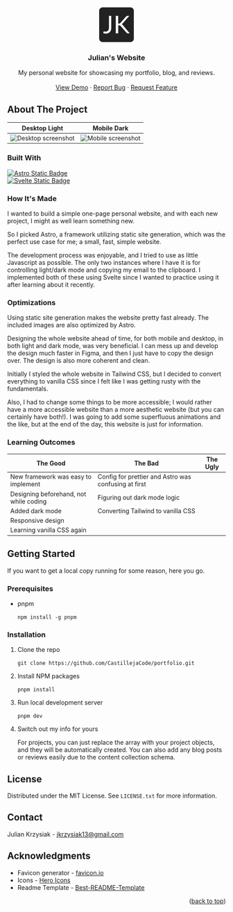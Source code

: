 <!-- Improved compatibility of back to top link: See: https://github.com/othneildrew/Best-README-Template/pull/73 -->
<a name="readme-top"></a>
<!--
*** Thanks for checking out the Best-README-Template. If you have a suggestion
*** that would make this better, please fork the repo and create a pull request
*** or simply open an issue with the tag "enhancement".
*** Don't forget to give the project a star!
*** Thanks again! Now go create something AMAZING! :D
-->

<!-- PROJECT LOGO -->
<br />
<div align="center">
  <a href="https://github.com/CastillejaCode/portfolio">
    <img src="./public/android-chrome-512x512.png" alt="Logo" width="80" height="80">
  </a>

<h3 align="center">Julian's Website</h3>

  <p align="center">
    My personal website for showcasing my portfolio, blog, and reviews.
    <br />
    <br />
    <a href="https://github.com/CastillejaCode/portfolio">View Demo</a>
    ·
    <a href="https://github.com/CastillejaCode/portfolio/issues">Report Bug</a>
    ·
    <a href="https://github.com/CastillejaCode/portfolio/issues">Request Feature</a>
  </p>
</div>

<!-- ABOUT THE PROJECT -->
## About The Project
Desktop Light             |  Mobile Dark
-------------------------|-------------------------
<img src="https://imgur.com/K2BOqyC.png" alt="Desktop screenshot">  |  <img src="https://imgur.com/OnGw1Xd.png" alt="Mobile screenshot">

### Built With

<a href="https://astro.build/">  
<img alt="Astro Static Badge" src="https://img.shields.io/badge/Astro-2A233E?style=for-the-badge&logo=astro&logoColor=ff7e33" height="50">
</a> 
<br/>
<a href="https://tailwindcss.com/">  
<img alt="Svelte Static Badge" src="https://img.shields.io/badge/Svelte-2A233E?style=for-the-badge&logo=svelte&logoColor=ff3e00&color=2e2e2e" height="50">
</a>

### How It's Made

I wanted to build a simple one-page personal website, and with each new project, I might as well learn something new.

So I picked Astro, a framework utilizing static site generation, which was the perfect use case for me; a small, fast, simple website.

The development process was enjoyable, and I tried to use as little Javascript as possible. The only two instances where I have it is for controlling light/dark mode and copying my email to the clipboard. 
I implemented both of these using Svelte since I wanted to practice using it after learning about it recently. 

### Optimizations

Using static site generation makes the website pretty fast already. The included images are also optimized by Astro. 

Designing the whole website ahead of time, for both mobile and desktop, in both light and dark mode, was very beneficial. I can mess up and develop the design much faster in Figma,
and then I just have to copy the design over. The design is also more coherent and clean. 

Initially I styled the whole website in Tailwind CSS, but I decided to convert everything to vanilla CSS since I felt like I was getting rusty with the fundamentals. 

Also, I had to change some things to be more accessible; I would rather have a more accessible website than a more aesthetic website (but you can certainly have both!). 
I was going to add some superfluous animations and the like, but at the end of the day, this website is just for information.


### Learning Outcomes

| The Good                               | The Bad                                              | The Ugly |
|----------------------------------------|------------------------------------------------------|----------|
| New framework was easy to implement    | Config for prettier and Astro was confusing at first |          |
| Designing beforehand, not while coding | Figuring out dark mode logic                         |          |
| Added dark mode                        | Converting Tailwind to vanilla CSS                                                      |          |
| Responsive design                      |                                                      |          |
| Learning vanilla CSS again               |                                                      |          |


<!-- GETTING STARTED -->
## Getting Started

If you want to get a local copy running for some reason, here you go.

### Prerequisites

* pnpm
  ```
  npm install -g pnpm
  ```

### Installation

1. Clone the repo
   ```
   git clone https://github.com/CastillejaCode/portfolio.git
   ```
2. Install NPM packages
   ```
   pnpm install 
   ```
3. Run local development server
   ```
   pnpm dev
   ```
 4. Switch out my info for yours

    For projects, you can just replace the array with your project objects, and they will be automatically created.
    You can also add any blog posts or reviews easily due to the content collection schema. 



<!-- LICENSE -->
## License

Distributed under the MIT License. See `LICENSE.txt` for more information.

<!-- CONTACT -->
## Contact

Julian Krzysiak - jkrzysiak13@gmail.com

<!-- ACKNOWLEDGMENTS -->
## Acknowledgments

* Favicon generator - [favicon.io](https://favicon.io/)
* Icons - [Hero Icons](https://heroicons.com/)
* Readme Template - [Best-README-Template](https://github.com/othneildrew/Best-README-Template)

<p align="right">(<a href="#readme-top">back to top</a>)</p>
